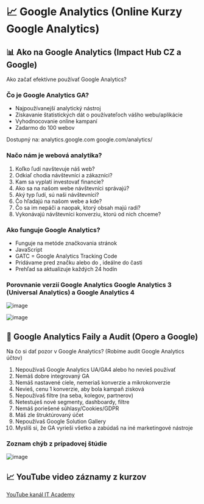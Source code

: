 # 📈 Google Analytics (Online Kurzy Google Analytics)

## 📊 Ako na Google Analytics (Impact Hub CZ a Google)
Ako začať efektívne používať Google Analytics?

### Čo je Google Analytics GA?
- Najpoužívanejší analytický nástroj 
- Získavanie štatistických dát o používateľoch vášho webu/aplikácie
- Vyhodnocovanie online kampaní
- Zadarmo do 100 webov

Dostupný na:
analytics.google.com
google.com/analytics/

### Načo nám je webová analytika?
1. Koľko ľudí navštevuje náš web?
2. Odkiaľ chodia návštevníci a zákazníci?
3. Kam sa vyplatí investovať financie?
4. Ako sa na našom webe návštevníci správajú?
5. Aký typ ľudí, sú naši návštevníci?
6. Čo hľadajú na našom webe a kde?
7. Čo sa im nepáči a naopak, ktorý obsah majú radi?
8. Vykonávajú návštevníci konverziu, ktorú od nich chceme?

### Ako funguje Google Analytics?
- Funguje na metóde značkovania stránok
- JavaScript
- GATC = Google Analytics Tracking Code
- Pridávame pred značku </body> alebo do <head>, ideálne do <head> časti
- Prehľad sa aktualizuje každých 24 hodín

### Porovnanie verzií Google Analytics Google Analytics 3 (Universal Analytics) a Google Analytics 4
![image](https://user-images.githubusercontent.com/24510943/197352111-1d22b92b-8b54-43f2-84b3-657c59cc3313.png)

![image](https://user-images.githubusercontent.com/24510943/197352156-181fd740-1f44-430e-b7dd-88f273c13b16.png)


## 🤦 Google Analytics Faily a Audit (Opero a Google)
Na čo si dať pozor v Google Analytics? (Robíme audit Google Analytics účtov)

1. Nepoužívaš Google Analytics UA/GA4 alebo ho nevieš používať 
2. Nemáš dobre integrovaný GA
3. Nemáš nastavené ciele, nemeriaš konverzie a mikrokonverzie
4. Nevieš, cenu 1 konverzie, aby bola kampaň zisková
5. Nepoužívaš filtre (na seba, kolegov, partnerov)
6. Netestuješ nové segmenty, dashboardy, filtre
7. Nemáš poriešené súhlasy/Cookies/GDPR
8. Máš zle štruktúrovaný účet
9. Nepoužívaš Google Solution Gallery
10. Myslíš si, že GA vyrieši všetko a zabúdaš na iné marketingové nástroje

### Zoznam chýb z prípadovej štúdie
![image](https://user-images.githubusercontent.com/24510943/197352220-6f551a9c-d74e-40cd-b8dd-07a1bd36b713.png)



## 📈 YouTube video záznamy z kurzov
[YouTube kanál IT Academy](https://www.youtube.com/c/IT-AcademySK) 
